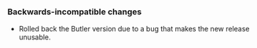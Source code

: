 ### Backwards-incompatible changes

- Rolled back the Butler version due to a bug that makes the new release unusable.